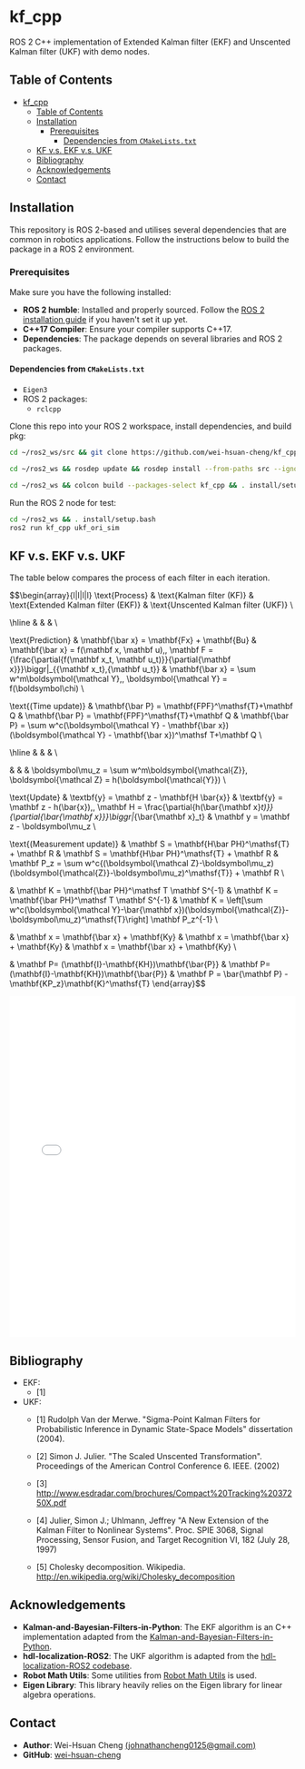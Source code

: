 # kf_cpp
ROS 2 C++ implementation of Extended Kalman filter (EKF) and Unscented Kalman filter (UKF) with demo nodes.

## Table of Contents

- [kf\_cpp](#kf_cpp)
  - [Table of Contents](#table-of-contents)
  - [Installation](#installation)
    - [Prerequisites](#prerequisites)
      - [Dependencies from `CMakeLists.txt`](#dependencies-from-cmakeliststxt)
  - [KF v.s. EKF v.s. UKF](#kf-vs-ekf-vs-ukf)
  - [Bibliography](#bibliography)
  - [Acknowledgements](#acknowledgements)
  - [Contact](#contact)


## Installation

This repository is ROS 2-based and utilises several dependencies that are common in robotics applications. Follow the instructions below to build the package in a ROS 2 environment.

### Prerequisites

Make sure you have the following installed:

- **ROS 2 humble**: Installed and properly sourced. Follow the [ROS 2 installation guide](https://docs.ros.org/en/humble/Installation.html) if you haven't set it up yet.
- **C++17 Compiler**: Ensure your compiler supports C++17.
- **Dependencies**: The package depends on several libraries and ROS 2 packages.

#### Dependencies from `CMakeLists.txt`

- `Eigen3`
- ROS 2 packages:
  - `rclcpp`

Clone this repo into your ROS 2 workspace, install dependencies, and build pkg:

```bash
cd ~/ros2_ws/src && git clone https://github.com/wei-hsuan-cheng/kf_cpp.git

cd ~/ros2_ws && rosdep update && rosdep install --from-paths src --ignore-src -r -y

cd ~/ros2_ws && colcon build --packages-select kf_cpp && . install/setup.bash
```

Run the ROS 2 node for test:

```bash
cd ~/ros2_ws && . install/setup.bash
ros2 run kf_cpp ukf_ori_sim
```


## KF v.s. EKF v.s. UKF

The table below compares the process of each filter in each iteration.

$$\begin{array}{l|l|l|l}
\text{Process}                      &
\text{Kalman filter (KF)}           & 
\text{Extended Kalman filter (EKF)} & 
\text{Unscented Kalman filter (UKF)} \\

\hline 
& & & \\

\text{Prediction} &
\mathbf{\bar x} = \mathbf{Fx} + \mathbf{Bu} & 
\mathbf{\bar x} = f(\mathbf x, \mathbf u),\, \mathbf F = {\frac{\partial{f(\mathbf x_t, \mathbf u_t)}}{\partial{\mathbf x}}}\biggr|_{{\mathbf x_t},{\mathbf u_t}} & 
\mathbf{\bar x} = \sum w^m\boldsymbol{\mathcal Y},\, \boldsymbol{\mathcal Y} = f(\boldsymbol\chi) \\

\text{(Time update)} &
\mathbf{\bar P} = \mathbf{FPF}^\mathsf{T}+\mathbf Q  & 
\mathbf{\bar P} = \mathbf{FPF}^\mathsf{T}+\mathbf Q  &
\mathbf{\bar P} = \sum w^c(\boldsymbol{\mathcal Y} - \mathbf{\bar x})(\boldsymbol{\mathcal Y} - \mathbf{\bar x})^\mathsf T+\mathbf Q \\

\hline
& & & \\

& & & \boldsymbol\mu_z = \sum w^m\boldsymbol{\mathcal{Z}}, \boldsymbol{\mathcal Z} =  h(\boldsymbol{\mathcal{Y}}) \\

\text{Update} &
\textbf{y} = \mathbf z - \mathbf{H \bar{x}} & 
\textbf{y} = \mathbf z - h(\bar{x}),\, \mathbf H = \frac{\partial{h(\bar{\mathbf x}_t)}}{\partial{\bar{\mathbf x}}}\biggr|_{\bar{\mathbf x}_t} &
\mathbf y = \mathbf z - \boldsymbol\mu_z \\

\text{(Measurement update)} &
\mathbf S = \mathbf{H\bar PH}^\mathsf{T} + \mathbf R & 
\mathbf S = \mathbf{H\bar PH}^\mathsf{T} + \mathbf R & 
\mathbf P_z = \sum w^c{(\boldsymbol{\mathcal Z}-\boldsymbol\mu_z)(\boldsymbol{\mathcal{Z}}-\boldsymbol\mu_z)^\mathsf{T}} + \mathbf R \\

& 
\mathbf K = \mathbf{\bar PH}^\mathsf T \mathbf S^{-1} & 
\mathbf K = \mathbf{\bar PH}^\mathsf T \mathbf S^{-1} &
\mathbf K = \left[\sum w^c(\boldsymbol{\mathcal Y}-\bar{\mathbf x})(\boldsymbol{\mathcal{Z}}-\boldsymbol\mu_z)^\mathsf{T}\right] \mathbf P_z^{-1} \\

&
\mathbf x = \mathbf{\bar x} + \mathbf{Ky} & 
\mathbf x = \mathbf{\bar x} + \mathbf{Ky} &
\mathbf x = \mathbf{\bar x} + \mathbf{Ky} \\

&
\mathbf P= (\mathbf{I}-\mathbf{KH})\mathbf{\bar{P}} & 
\mathbf P= (\mathbf{I}-\mathbf{KH})\mathbf{\bar{P}} &
\mathbf P = \bar{\mathbf P} - \mathbf{KP_z}\mathbf{K}^\mathsf{T}
\end{array}$$

<iframe src="kf_vs_ekf_vs_ukf.pdf" width="100%" height="600px" style="border: none;">
    This browser does not support PDFs. Please download the PDF to view it: <a href="kf_vs_ekf_vs_ukf.pdf">Download PDF</a>
</iframe>


## Bibliography
- EKF:
  - [1]
- UKF:
  - [1] Rudolph Van der Merwe. "Sigma-Point Kalman Filters for Probabilistic Inference in Dynamic State-Space Models" dissertation (2004).

  - [2] Simon J. Julier. "The Scaled Unscented Transformation". Proceedings of the American Control Conference 6. IEEE. (2002)

  - [3] http://www.esdradar.com/brochures/Compact%20Tracking%2037250X.pdf

  - [4] Julier, Simon J.; Uhlmann, Jeffrey "A New Extension of the Kalman  Filter to Nonlinear Systems". Proc. SPIE 3068, Signal Processing, Sensor Fusion, and Target Recognition VI, 182 (July 28, 1997)

  - [5] Cholesky decomposition. Wikipedia. http://en.wikipedia.org/wiki/Cholesky_decomposition

## Acknowledgements

- **Kalman-and-Bayesian-Filters-in-Python**: The EKF algorithm is an C++ implementation adapted from the [Kalman-and-Bayesian-Filters-in-Python](https://github.com/rlabbe/Kalman-and-Bayesian-Filters-in-Python).
- **hdl-localization-ROS2**: The UKF algorithm is adapted from the [hdl-localization-ROS2 codebase](https://github.com/pyc5714/hdl-localization-ROS2/blob/35de917029371c4de93fc8107ad25a09cca7b238/hdl_localization/include/kkl/alg/unscented_kalman_filter.hpp#L241).
- **Robot Math Utils**: Some utilities from [Robot Math Utils](https://github.com/wei-hsuan-cheng/robot_math_utils) is used.
- **Eigen Library**: This library heavily relies on the Eigen library for linear algebra operations.

## Contact

- **Author**: Wei-Hsuan Cheng [(johnathancheng0125@gmail.com)](mailto:johnathancheng0125@gmail.com)
- **GitHub**: [wei-hsuan-cheng](https://github.com/wei-hsuan-cheng)


